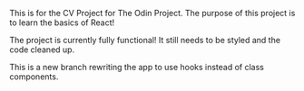This is for the CV Project for The Odin Project.  The purpose of this project is to learn the basics of React!

The project is currently fully functional! It still needs to be styled and the code cleaned up.

This is a new branch rewriting the app to use hooks instead of class components.